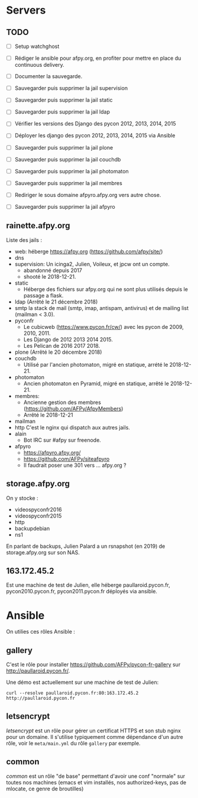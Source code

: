 # Servers

## TODO

- [ ] Setup watchghost
- [ ] Rédiger le ansible pour afpy.org, en profiter pour mettre en place du continuous delivery.
- [ ] Documenter la sauvegarde.
- [ ] Sauvegarder puis supprimer la jail supervision
- [ ] Sauvegarder puis supprimer la jail static
- [ ] Sauvegarder puis supprimer la jail ldap
- [ ] Vérifier les versions des Django des pycon 2012, 2013, 2014, 2015
- [ ] Déployer les django des pycon 2012, 2013, 2014, 2015 via Ansible
- [ ] Sauvegarder puis supprimer la jail plone
- [ ] Sauvegarder puis supprimer la jail couchdb
- [ ] Sauvegarder puis supprimer la jail photomaton
- [ ] Sauvegarder puis supprimer la jail membres
- [ ] Rediriger le sous domaine afpyro.afpy.org vers autre chose.
- [ ] Sauvegarder puis supprimer la jail afpyro


## rainette.afpy.org

Liste des jails :

- web: héberge https://afpy.org (https://github.com/afpy/site/)
- dns
- supervision: Un icinga2, Julien, Voileux, et jpcw ont un compte.
   - abandonné depuis 2017
   - shooté le 2018-12-21.
- static
  - Héberge des fichiers sur afpy.org qui ne sont plus utilisés depuis le passage a flask.
- ldap (Arrêté le 21 décembre 2018)
- smtp la stack de mail (smtp, imap, antispam, antivirus) et de mailing list (mailman < 3.0).
- pyconfr
  - Le cubicweb (https://www.pycon.fr/cw/) avec les pycon de 2009, 2010, 2011.
  - Les Django de 2012 2013 2014 2015.
  - Les Pelican de 2016 2017 2018.
- plone (Arrêté le 20 décembre 2018)
- couchdb
  - Utilisé par l'ancien photomaton, migré en statique, arrété le 2018-12-21.
- photomaton
  - Ancien photomaton en Pyramid, migré en statique, arrêté le 2018-12-21.
- membres:
  - Ancienne gestion des membres (https://github.com/AFPy/AfpyMembers)
  - Arrêté le 2018-12-21
- mailman
- http C'est le nginx qui dispatch aux autres jails.
- alain
  - Bot IRC sur #afpy sur freenode.
- afpyro
  - https://afpyro.afpy.org/
  - https://github.com/AFPy/siteafpyro
  - Il faudrait poser une 301 vers ... afpy.org ?


## storage.afpy.org

On y stocke :

- videospyconfr2016
- videospyconfr2015
- http
- backupdebian
- ns1

En parlant de backups, Julien Palard a un rsnapshot (en 2019) de
storage.afpy.org sur son NAS.


## 163.172.45.2

Est une machine de test de Julien, elle héberge paullaroid.pycon.fr,
pycon2010.pycon.fr, pycon2011.pycon.fr déployés via ansible.


# Ansible

On utilies ces rôles Ansible :


## gallery

C'est le rôle pour installer https://github.com/AFPy/pycon-fr-gallery
sur http://paullaroid.pycon.fr/.

Une démo est actuellement sur une machine de test de Julien:

    curl --resolve paullaroid.pycon.fr:80:163.172.45.2 http://paullaroid.pycon.fr


## letsencrypt

*letsencrypt* est un rôle pour gérer un certificat HTTPS et son stub
nginx pour un domaine. Il s'utilise typiquement comme dépendance d'un
autre rôle, voir le `meta/main.yml` du rôle `gallery` par exemple.


## common

*common* est un rôle "de base" permettant d'avoir une conf "normale"
sur toutes nos machines (emacs et vim installés, nos authorized-keys,
pas de mlocate, ce genre de broutilles)
